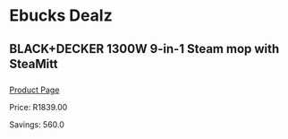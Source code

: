 
# Ebucks Dealz
## BLACK+DECKER 1300W 9-in-1 Steam mop with SteaMitt
[Product Page](https://www.ebucks.com/web/shop/productSelected.do?prodId=1010949278&catId=998409624)

Price: R1839.00

Savings: 560.0


	